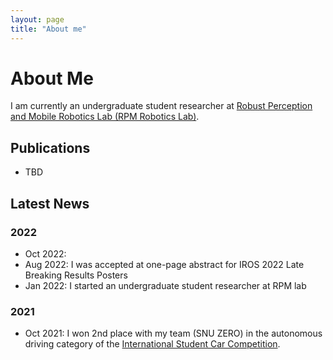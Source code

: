 ```yaml
---
layout: page
title: "About me"
---
```

About Me
========
I am currently an undergraduate student researcher at [Robust Perception and Mobile Robotics Lab (RPM Robotics Lab)](https://rpm.snu.ac.kr/).


Publications
------------
+ TBD

Latest News
-----------
### 2022
+ Oct 2022:
+ Aug 2022: I was accepted at one-page abstract for IROS 2022 Late Breaking Results Posters
+ Jan 2022: I started an undergraduate student researcher at RPM lab

### 2021
+ Oct 2021: I won 2nd place with my team (SNU ZERO) in the autonomous driving category of the [International Student Car Competition](http://carsa.kr/cev/index.php).